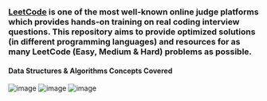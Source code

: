 <h3> <a href="https://leetcode.com/">LeetCode</a> is one of the most well-known online judge platforms which provides hands-on training on real coding interview questions. This repository aims to provide optimized solutions (in different programming languages) and resources for as many LeetCode (Easy, Medium & Hard) problems as possible.</h3>

<h4>Data Structures & Algorithms Concepts Covered</h4>

![image](https://github.com/AhsanTausif/Leetcode-Optimized-Solutions/assets/49714817/1e75fb82-1f15-46e6-afbc-c983a01a6554)
![image](https://github.com/AhsanTausif/Leetcode-Optimized-Solutions/assets/49714817/1ca90c8c-b532-4635-8fa4-36432a921a36)
![image](https://github.com/AhsanTausif/Leetcode-Optimized-Solutions/assets/49714817/6a895e23-12bc-48f2-a416-dd4c19281a90)

 
